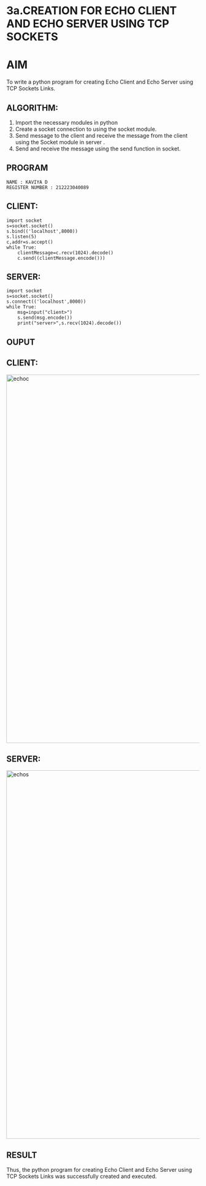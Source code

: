 # 3a.CREATION FOR ECHO CLIENT AND ECHO SERVER USING TCP SOCKETS
# AIM
To write a python program for creating Echo Client and Echo Server using TCP
Sockets Links.
## ALGORITHM:
1. Import the necessary modules in python
2. Create a socket connection to using the socket module.
3. Send message to the client and receive the message from the client using the Socket module in
 server .
4. Send and receive the message using the send function in socket.
## PROGRAM
```
NAME : KAVIYA D
REGISTER NUMBER : 212223040089
```

## CLIENT:
```
import socket
s=socket.socket()
s.bind(('localhost',8000))
s.listen(5)
c,addr=s.accept()
while True:
    clientMessage=c.recv(1024).decode()
    c.send((clientMessage.encode()))
```

## SERVER:
```
import socket
s=socket.socket()
s.connect(('localhost',8000))
while True:
    msg=input("client>")
    s.send(msg.encode())
    print("server>",s.recv(1024).decode())
```
## OUPUT
## CLIENT:
<img width="960" alt="echoc" src="https://github.com/user-attachments/assets/5511a0bf-d3e5-4a46-ab1a-9f6ad0c8f709">

## SERVER:
<img width="960" alt="echos" src="https://github.com/user-attachments/assets/6b0a8392-8896-4511-aeb0-3b2a2f0e9639">

## RESULT
Thus, the python program for creating Echo Client and Echo Server using TCP Sockets Links 
was successfully created and executed.
